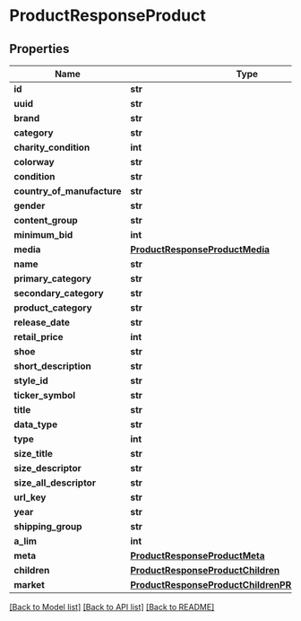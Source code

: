# ProductResponseProduct

## Properties
Name | Type | Description | Notes
------------ | ------------- | ------------- | -------------
**id** | **str** |  | [optional] 
**uuid** | **str** |  | [optional] 
**brand** | **str** |  | [optional] 
**category** | **str** |  | [optional] 
**charity_condition** | **int** |  | [optional] 
**colorway** | **str** |  | [optional] 
**condition** | **str** |  | [optional] 
**country_of_manufacture** | **str** |  | [optional] 
**gender** | **str** |  | [optional] 
**content_group** | **str** |  | [optional] 
**minimum_bid** | **int** |  | [optional] 
**media** | [**ProductResponseProductMedia**](ProductResponseProductMedia.md) |  | [optional] 
**name** | **str** |  | [optional] 
**primary_category** | **str** |  | [optional] 
**secondary_category** | **str** |  | [optional] 
**product_category** | **str** |  | [optional] 
**release_date** | **str** |  | [optional] 
**retail_price** | **int** |  | [optional] 
**shoe** | **str** |  | [optional] 
**short_description** | **str** |  | [optional] 
**style_id** | **str** |  | [optional] 
**ticker_symbol** | **str** |  | [optional] 
**title** | **str** |  | [optional] 
**data_type** | **str** |  | [optional] 
**type** | **int** |  | [optional] 
**size_title** | **str** |  | [optional] 
**size_descriptor** | **str** |  | [optional] 
**size_all_descriptor** | **str** |  | [optional] 
**url_key** | **str** |  | [optional] 
**year** | **str** |  | [optional] 
**shipping_group** | **str** |  | [optional] 
**a_lim** | **int** |  | [optional] 
**meta** | [**ProductResponseProductMeta**](ProductResponseProductMeta.md) |  | [optional] 
**children** | [**ProductResponseProductChildren**](ProductResponseProductChildren.md) |  | [optional] 
**market** | [**ProductResponseProductChildrenPRODUCTIDMarket**](ProductResponseProductChildrenPRODUCTIDMarket.md) |  | [optional] 

[[Back to Model list]](../README.md#documentation-for-models) [[Back to API list]](../README.md#documentation-for-api-endpoints) [[Back to README]](../README.md)


